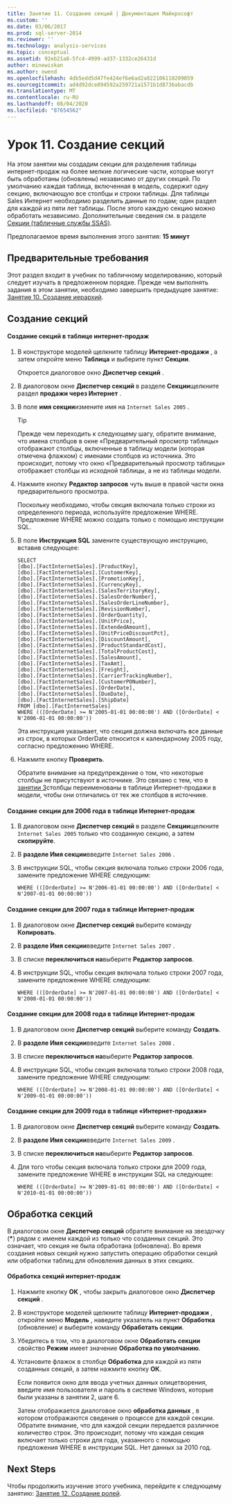 ```yaml
---
title: Занятие 11. Создание секций | Документация Майкрософт
ms.custom: ''
ms.date: 03/06/2017
ms.prod: sql-server-2014
ms.reviewer: ''
ms.technology: analysis-services
ms.topic: conceptual
ms.assetid: 92eb21a8-5fc4-4999-ad37-1332ce26431d
author: minewiskan
ms.author: owend
ms.openlocfilehash: 4db5edd5d47fe424ef6e6ad2a822106110209059
ms.sourcegitcommit: ad4d92dce894592a259721a1571b1d8736abacdb
ms.translationtype: MT
ms.contentlocale: ru-RU
ms.lasthandoff: 08/04/2020
ms.locfileid: "87654562"
---
```

# <a name="lesson-11-create-partitions"></a>Урок 11. Создание секций
  На этом занятии мы создадим секции для разделения таблицы интернет-продаж на более мелкие логические части, которые могут быть обработаны (обновлены) независимо от других секций. По умолчанию каждая таблица, включенная в модель, содержит одну секцию, включающую все столбцы и строки таблицы. Для таблицы Sales Интернет необходимо разделить данные по годам; один раздел для каждой из пяти лет таблицы.  После этого каждую секцию можно обработать независимо. Дополнительные сведения см. в разделе [Секции (табличные службы SSAS)](tabular-models/partitions-ssas-tabular.md).  
  
 Предполагаемое время выполнения этого занятия: **15 минут**  
  
## <a name="prerequisites"></a>Предварительные требования  
 Этот раздел входит в учебник по табличному моделированию, который следует изучать в предложенном порядке. Прежде чем выполнять задания в этом занятии, необходимо завершить предыдущее занятие: [Занятие 10. Создание иерархий](lesson-9-create-hierarchies.md).  
  
## <a name="create-partitions"></a>Создание секций  
  
#### <a name="to-create-partitions-in-the-internet-sales-table"></a>Создание секций в таблице интернет-продаж  
  
1.  В конструкторе моделей щелкните таблицу **Интернет-продажи** , а затем откройте меню **Таблица** и выберите пункт **Секции**.  
  
     Откроется диалоговое окно **Диспетчер секций** .  
  
2.  В диалоговом окне **Диспетчер секций** в разделе **Секции**щелкните раздел **продажи через Интернет** .  
  
3.  В поле **имя секции**измените имя на `Internet Sales 2005` .  
  
    > [!TIP]  
    >  Прежде чем переходить к следующему шагу, обратите внимание, что имена столбцов в окне «Предварительный просмотр таблицы» отображают столбцы, включенные в таблицу модели (которая отмечена флажком) с именами столбцов из источника. Это происходит, потому что окно «Предварительный просмотр таблицы» отображает столбцы из исходной таблицы, а не из таблицы модели.  
  
4.  Нажмите кнопку **Редактор запросов** чуть выше в правой части окна предварительного просмотра.  
  
     Поскольку необходимо, чтобы секция включала только строки из определенного периода, используйте предложение WHERE. Предложение WHERE можно создать только с помощью инструкции SQL.  
  
5.  В поле **Инструкция SQL** замените существующую инструкцию, вставив следующее:  
  
    ```  
    SELECT   
    [dbo].[FactInternetSales].[ProductKey],  
    [dbo].[FactInternetSales].[CustomerKey],  
    [dbo].[FactInternetSales].[PromotionKey],  
    [dbo].[FactInternetSales].[CurrencyKey],  
    [dbo].[FactInternetSales].[SalesTerritoryKey],  
    [dbo].[FactInternetSales].[SalesOrderNumber],  
    [dbo].[FactInternetSales].[SalesOrderLineNumber],  
    [dbo].[FactInternetSales].[RevisionNumber],  
    [dbo].[FactInternetSales].[OrderQuantity],  
    [dbo].[FactInternetSales].[UnitPrice],  
    [dbo].[FactInternetSales].[ExtendedAmount],  
    [dbo].[FactInternetSales].[UnitPriceDiscountPct],  
    [dbo].[FactInternetSales].[DiscountAmount],  
    [dbo].[FactInternetSales].[ProductStandardCost],  
    [dbo].[FactInternetSales].[TotalProductCost],  
    [dbo].[FactInternetSales].[SalesAmount],  
    [dbo].[FactInternetSales].[TaxAmt],  
    [dbo].[FactInternetSales].[Freight],  
    [dbo].[FactInternetSales].[CarrierTrackingNumber],  
    [dbo].[FactInternetSales].[CustomerPONumber],  
    [dbo].[FactInternetSales].[OrderDate],  
    [dbo].[FactInternetSales].[DueDate],  
    [dbo].[FactInternetSales].[ShipDate]   
    FROM [dbo].[FactInternetSales]  
    WHERE (([OrderDate] >= N'2005-01-01 00:00:00') AND ([OrderDate] < N'2006-01-01 00:00:00'))  
    ```  
  
     Эта инструкция указывает, что секция должна включать все данные из строк, в которых OrderDate относится к календарному 2005 году, согласно предложению WHERE.  
  
6.  Нажмите кнопку **Проверить**.  
  
     Обратите внимание на предупреждение о том, что некоторые столбцы не присутствуют в источнике. Это связано с тем, что в [занятии 3](rename-columns.md)столбцы переименованы в таблице Интернет-продажи в модели, чтобы они отличались от тех же столбцов в источнике.  
  
#### <a name="to-create-a-partition-for-the-2006-year-in-the-internet-sales-table"></a>Создание секции для 2006 года в таблице Интернет-продаж  
  
1.  В диалоговом окне **Диспетчер секций** в разделе **Секции**щелкните `Internet Sales 2005` только что созданную секцию, а затем **скопируйте**.  
  
2.  В **разделе Имя секции**введите `Internet Sales 2006` .  
  
3.  В инструкции SQL, чтобы секция включала только строки 2006 года, замените предложение WHERE следующим:  
  
    ```  
    WHERE (([OrderDate] >= N'2006-01-01 00:00:00') AND ([OrderDate] < N'2007-01-01 00:00:00'))  
    ```  
  
#### <a name="to-create-a-partition-for-the-2007-year-in-the-internet-sales-table"></a>Создание секции для 2007 года в таблице Интернет-продаж  
  
1.  В диалоговом окне **Диспетчер секций** выберите команду **Копировать**.  
  
2.  В **разделе Имя секции**введите `Internet Sales 2007` .  
  
3.  В списке **переключиться на**выберите **Редактор запросов**.  
  
4.  В инструкции SQL, чтобы секция включала только строки 2007 года, замените предложение WHERE следующим:  
  
    ```  
    WHERE (([OrderDate] >= N'2007-01-01 00:00:00') AND ([OrderDate] < N'2008-01-01 00:00:00'))  
    ```  
  
#### <a name="to-create-a-partition-for-the-2008-year-in-the-internet-sales-table"></a>Создание секции для 2008 года в таблице Интернет-продаж  
  
1.  В диалоговом окне **Диспетчер секций** выберите команду **Создать**.  
  
2.  В **разделе Имя секции**введите `Internet Sales 2008` .  
  
3.  В списке **переключиться на**выберите **Редактор запросов**.  
  
4.  В инструкции SQL, чтобы секция включала только строки 2008 года, замените предложение WHERE следующим:  
  
    ```  
    WHERE (([OrderDate] >= N'2008-01-01 00:00:00') AND ([OrderDate] < N'2009-01-01 00:00:00'))  
    ```  
  
#### <a name="to-create-a-partition-for-the-2009-year-in-the-internet-sales-table"></a>Создание секции для 2009 года в таблице «Интернет-продажи»  
  
1.  В диалоговом окне **Диспетчер секций** выберите команду **Создать**.  
  
2.  В **разделе Имя секции**введите `Internet Sales 2009` .  
  
3.  В списке **переключиться на**выберите **Редактор запросов**.  
  
4.  Для того чтобы секция включала только строки для 2009 года, замените предложение WHERE в инструкции SQL на следующее:  
  
    ```  
    WHERE (([OrderDate] >= N'2009-01-01 00:00:00') AND ([OrderDate] < N'2010-01-01 00:00:00'))  
    ```  
  
## <a name="process-partitions"></a>Обработка секций  
 В диалоговом окне **Диспетчер секций** обратите внимание на звездочку (**\***) рядом с именем каждой из только что созданных секций. Это означает, что секция не была обработана (обновлена). Во время создания новых секций нужно запустить операцию обработки секций или обработки таблиц для обновления данных в этих секциях.  
  
#### <a name="to-process-internet-sales-partitions"></a>Обработка секций интернет-продаж  
  
1.  Нажмите кнопку **OK** , чтобы закрыть диалоговое окно **Диспетчер секций** .  
  
2.  В конструкторе моделей щелкните таблицу **Интернет-продажи** , откройте меню **Модель** , наведите указатель на пункт **Обработка** (обновление) и выберите команду **Обработать секции**.  
  
3.  Убедитесь в том, что в диалоговом окне **Обработать секции** свойство **Режим** имеет значение **Обработка по умолчанию**.  
  
4.  Установите флажок в столбце **Обработка** для каждой из пяти созданных секций, а затем нажмите кнопку **ОК**.  
  
     Если появится окно для ввода учетных данных олицетворения, введите имя пользователя и пароль в системе Windows, которые были указаны в занятии 2, шаге 6.  
  
     Затем отображается диалоговое окно **обработка данных** , в котором отображаются сведения о процессе для каждой секции. Обратите внимание, что для каждой секции передается различное количество строк. Это происходит, потому что каждая секция включает только строки для года, указанного с помощью предложения WHERE в инструкции SQL. Нет данных за 2010 год.  
  
## <a name="next-steps"></a>Next Steps  
 Чтобы продолжить изучение этого учебника, перейдите к следующему занятию: [Занятие 12. Создание ролей](lesson-11-create-roles.md).  
  
  
